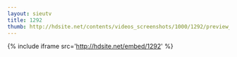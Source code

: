 ```yaml
---
layout: sieutv
title: 1292
thumb: http://hdsite.net/contents/videos_screenshots/1000/1292/preview_360p.mp4.jpg
---
```

{% include iframe src='http://hdsite.net/embed/1292' %}
 
